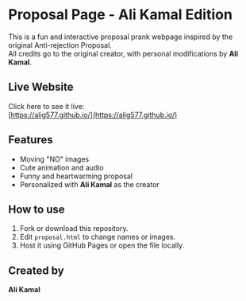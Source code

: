 # Proposal Page - Ali Kamal Edition

This is a fun and interactive proposal prank webpage inspired by the original Anti-rejection Proposal.  
All credits go to the original creator, with personal modifications by **Ali Kamal**.

## Live Website
Click here to see it live:  
[https://alig577.github.io/](https://alig577.github.io/)

## Features
- Moving "NO" images
- Cute animation and audio
- Funny and heartwarming proposal
- Personalized with **Ali Kamal** as the creator

## How to use
1. Fork or download this repository.
2. Edit `proposal.html` to change names or images.
3. Host it using GitHub Pages or open the file locally.

## Created by
**Ali Kamal**
